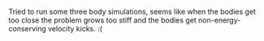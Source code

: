 Tried to run some three body simulations, seems like when the bodies get too
close the problem grows too stiff and the bodies get non-energy-conserving
velocity kicks. :(
